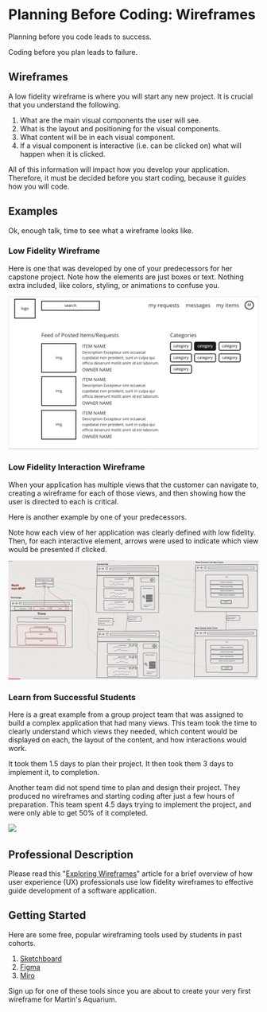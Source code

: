 # Planning Before Coding: Wireframes

Planning before you code leads to success.

Coding before you plan leads to failure.

## Wireframes

A low fidelity wireframe is where you will start any new project. It is crucial that you understand the following.

1. What are the main visual components the user will see.
2. What is the layout and positioning for the visual components.
3. What content will be in each visual component.
4. If a visual component is interactive (i.e. can be clicked on) what will happen when it is clicked.

All of this information will impact how you develop your application. Therefore, it must be decided before you start coding, because it _guides_ how you will code.

## Examples

Ok, enough talk, time to see what a wireframe looks like.

### Low Fidelity Wireframe

Here is one that was developed by one of your predecessors for her capstone project. Note how the elements are just boxes or text. Nothing extra included, like colors, styling, or animations to confuse you.

![](./images/low-fidelity-wireframe.png)

### Low Fidelity Interaction Wireframe

When your application has multiple views that the customer can navigate to, creating a wireframe for each of those views, and then showing how the user is directed to each is critical.

Here is another example by one of your predecessors.

Note how each view of her application was clearly defined with low fidelity. Then, for each interactive element, arrows were used to indicate which view would be presented if clicked.

![](./images/capstone-wireframe.png)

### Learn from Successful Students

Here is a great example from a group project team that was assigned to build a complex application that had many views. This team took the time to clearly understand which views they needed, which content would be displayed on each, the layout of the content, and how interactions would work.

It took them 1.5 days to plan their project. It then took them 3 days to implement it, to completion.

Another team did not spend time to plan and design their project. They produced no wireframes and starting coding after just a few hours of preparation. This team spent 4.5 days trying to implement the project, and were only able to get 50% of it completed.

![](./images/rare-wireframes.gif)

## Professional Description

Please read this "[Exploring Wireframes](https://mentormate.medium.com/exploring-wireframes-is-simple-better-6c6cb7c8d483)" article for a brief overview of how user experience (UX) professionals use low fidelity wireframes to effective guide development of a software application.

## Getting Started

Here are some free, popular wireframing tools used by students in past cohorts.

1. [Sketchboard](https://sketchboard.io/)
1. [Figma](https://www.figma.com/)
1. [Miro](https://miro.com/)

Sign up for one of these tools since you are about to create your very first wireframe for Martin's Aquarium.
